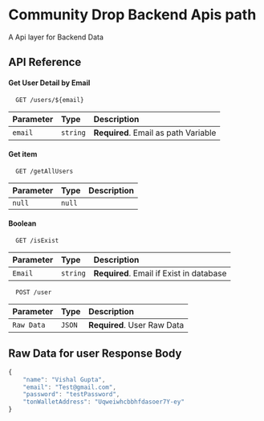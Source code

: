 
# Community Drop Backend Apis path

A Api layer for Backend Data



## API Reference

#### Get User Detail by Email

```http
  GET /users/${email}
```

| Parameter | Type     | Description                |
| :-------- | :------- | :------------------------- |
| `email` | `string` | **Required**. Email as path Variable |

#### Get item

```http
  GET /getAllUsers
```

| Parameter | Type     | Description                       |
| :-------- | :------- | :-------------------------------- |
| `null`      | `null` | |

#### Boolean

```http
  GET /isExist
```

| Parameter | Type     | Description                       |
| :-------- | :------- | :-------------------------------- |
| `Email`      | `string` | **Required**. Email if Exist in database |

```http
  POST /user
```

| Parameter | Type     | Description                       |
| :-------- | :------- | :-------------------------------- |
| `Raw Data`      | `JSON` | **Required**. User Raw Data |

## Raw Data for user Response Body




```javascript
{
    "name": "Vishal Gupta",
    "email": "Test@gmail.com",
    "password": "testPassword",
    "tonWalletAddress": "Uqweiwhcbbhfdasoer7Y-ey"
}
```

